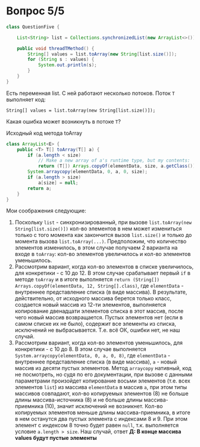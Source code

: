 # Вопрос 5/5 #

```java
class QuestionFive {

    List<String> list = Collections.synchronizedList(new ArrayList<>());

    public void threadTMethod() {
        String[] values = list.toArray(new String[list.size()]);
        for (String s : values) {
            System.out.println(s);
        }
    }
}
```
Есть переменная list. С ней работают несколько потоков. Поток `Т` выполняет код:

`String[] values = list.toArray(new String[list.size()]);`

Какая ошибка может возникнуть в потоке `Т`?

Исходный код метода toArray
```java
class ArrayList<E> {
    public <T> T[] toArray(T[] a) {
        if (a.length < size)
            // Make a new array of a's runtime type, but my contents:
            return (T[]) Arrays.copyOf(elementData, size, a.getClass());
        System.arraycopy(elementData, 0, a, 0, size);
        if (a.length > size)
            a[size] = null;
        return a;
    }
}
```

Мои соображения следующие:

1. Поскольку `list` - синхронизированный, при вызове `list.toArray(new String[list.size()])` кол-во элементов
   в нем может измениться только с того момента как закончится вызов `list.size()` и только до момента вызова
   `list.toArray(...)`. Предположим, что количество элементов изменилось, в этом случае получаем 2 варианта 
   на входе в `toArray`: кол-во элементов увеличилось и кол-во элементов уменьшилось.
2. Рассмотрим вариант, когда кол-во элементов в списке увеличилось, для конкретики - с 10 до 12. В этом случае
   срабатывает первый `if` в методе `toArray` и в итоге выполняется
   `return (String[]) Arrays.copyOf(elementData, 12, String[].class)`, где `elementData` - внутреннее представление
   списка (в виде массива). В результате, действительно, от исходного массива берется только класс, создается
   новый массив из 12-ти элементов, выполняется копирование двенадцати элементов списка в этот массив, после чего
   новый массив возвращается. Пустых элементов нет (если в самом списке их не было), содержит все элементы из списка,
   исключений не выбрасывается. Т.е. всё ОК, ошибки нет, не наш случай.
3. Рассмотрим вариант, когда кол-во элементов уменьшилось, для конкретики - с 10 до 8. В этом случае выполняется
   `System.arraycopy(elementData, 0, a, 0, 8)`, где `elementData` - внутреннее представление
   списка (в виде массива), `a` - новый массив из десяти пустых элементов. Метод `arraycopy` нативный, код не 
   посмотреть, но судя по его документации, при вызове с данными параметрами произойдет копирование восьми 
   элементов (т.е. всех элементов `list`) из массива `elementData` в массив `a`, при этом типы массивов совпадают,
   кол-во копируемых элементов (8) не больше длины массива-источника (8) и не больше длины массива-приемника (10),
   значит исключений не возникнет. Кол-во копируемых элементов меньше длины массива-приемника, в итоге в нем
   останутся два пустых элемента с индексами 8 и 9. При этом элемент с индексом 8 точно будет равен `null`, т.к.
   выполняется условие `a.length > size`. Наш случай, ответ **Д: В конце массива values будут пустые элементы**
